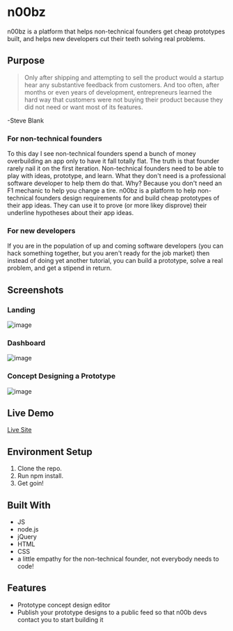 # n00bz
n00bz is a platform that helps non-technical founders get cheap prototypes built, and helps new developers cut their
teeth solving real problems. 

## Purpose 

>Only after shipping and attempting to sell the product would a startup hear any substantive feedback from customers. And too often, after months or even years of development, entrepreneurs learned the hard way that customers were not buying their product because they did not need or want most of its features.

-Steve Blank 

### For non-technical founders

To this day I see non-technical founders spend a bunch of money overbuilding an app only to have it fall totally flat. The truth is that founder rarely nail it on the first iteration. Non-technical founders need to be able to play with ideas, prototype, and learn. What they don't need is a professional software developer to help them do that. Why? Because you don't need an F1 mechanic to help you change a tire. n00bz is a platform to help non-technical founders design requirements for and build cheap prototypes of their app ideas. They can use it to prove (or more likey disprove) their underline hypotheses about their app ideas.

### For new developers 

If you are in the population of up and coming software developers (you can hack something together, but you aren't ready for the job market) then instead of doing yet another tutorial, you can build a prototype, solve a real problem, and get a stipend in return.  

## Screenshots 

### Landing
![image](https://user-images.githubusercontent.com/9849990/41680428-15223b42-7497-11e8-856b-ff502e6835b9.png)

### Dashboard
![image](https://user-images.githubusercontent.com/9849990/41680618-bf67c63a-7497-11e8-8f08-2304b1f5fb35.png)

### Concept Designing a Prototype
![image](https://user-images.githubusercontent.com/9849990/41680820-5ab53c9e-7498-11e8-89d6-09a07de2fa6b.png)

## Live Demo 

[Live Site](https://noobz.herokuapp.com/)

## Environment Setup 

1. Clone the repo.
2. Run npm install.
3. Get goin!

## Built With 

* JS
* node.js
* jQuery 
* HTML
* CSS
* a little empathy for the non-technical founder, not everybody needs to code!

## Features 

* Prototype concept design editor
* Publish your prototype designs to a public feed so that n00b devs contact you to start building it
